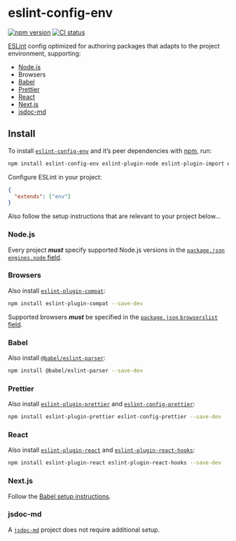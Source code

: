 # eslint-config-env

[![npm version](https://badgen.net/npm/v/eslint-config-env)](https://npm.im/eslint-config-env) [![CI status](https://github.com/jaydenseric/eslint-config-env/workflows/CI/badge.svg)](https://github.com/jaydenseric/eslint-config-env/actions)

[ESLint](https://eslint.org) config optimized for authoring packages that adapts to the project environment, supporting:

- [Node.js](https://nodejs.org)
- Browsers
- [Babel](https://babeljs.io)
- [Prettier](https://prettier.io)
- [React](https://reactjs.org)
- [Next.js](https://nextjs.org)
- [jsdoc-md](https://npm.im/jsdoc-md)

## Install

To install [`eslint-config-env`](https://npm.im/eslint-config-env) and it’s peer dependencies with [npm](https://npmjs.com/get-npm), run:

```sh
npm install eslint-config-env eslint-plugin-node eslint-plugin-import eslint-plugin-jsdoc --save-dev
```

Configure ESLint in your project:

```json
{
  "extends": ["env"]
}
```

Also follow the setup instructions that are relevant to your project below…

### Node.js

Every project **_must_** specify supported Node.js versions in the [`package.json` `engines.node` field](https://docs.npmjs.com/files/package.json#engines).

### Browsers

Also install [`eslint-plugin-compat`](https://npm.im/eslint-plugin-compat):

```sh
npm install eslint-plugin-compat --save-dev
```

Supported browsers **_must_** be specified in the [`package.json` `browserslist` field](https://github.com/browserslist/browserslist#packagejson).

### Babel

Also install [`@babel/eslint-parser`](https://npm.im/@babel/eslint-parser):

```sh
npm install @babel/eslint-parser --save-dev
```

### Prettier

Also install [`eslint-plugin-prettier`](https://npm.im/eslint-plugin-prettier) and [`eslint-config-prettier`](https://npm.im/eslint-config-prettier):

```sh
npm install eslint-plugin-prettier eslint-config-prettier --save-dev
```

### React

Also install [`eslint-plugin-react`](https://npm.im/eslint-plugin-react) and [`eslint-plugin-react-hooks`](https://npm.im/eslint-plugin-react-hooks):

```sh
npm install eslint-plugin-react eslint-plugin-react-hooks --save-dev
```

### Next.js

Follow the [Babel setup instructions](#babel).

### jsdoc-md

A [`jsdoc-md`](https://npm.im/jsdoc-md) project does not require additional setup.
